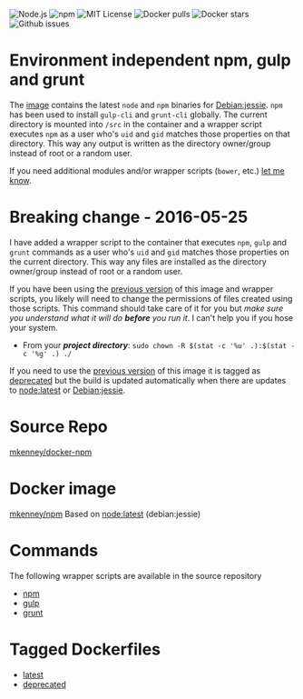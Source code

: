 ![Node.js](https://img.shields.io/badge/Node.js-v6.2.0-026e00.svg) ![npm](https://img.shields.io/badge/npm-v2.5.1-c12127.svg) ![MIT License](https://img.shields.io/github/license/mkenney/docker-npm.svg) ![Docker pulls](https://img.shields.io/docker/pulls/mkenney/npm.svg) ![Docker stars](https://img.shields.io/docker/stars/mkenney/npm.svg) ![Github issues](https://img.shields.io/github/issues-raw/mkenney/docker-npm.svg)

# Environment independent npm, gulp and grunt

The [image](https://hub.docker.com/r/mkenney/npm/) contains the latest `node` and `npm` binaries for [Debian:jessie](https://hub.docker.com/_/debian/). `npm` has been used to install `gulp-cli` and `grunt-cli` globally. The current directory is mounted into `/src` in the container and a wrapper script executes `npm` as a user who's `uid` and `gid` matches those properties on that directory. This way any output is written as the directory owner/group instead of root or a random user.

If you need additional modules and/or wrapper scripts (`bower`, etc.) [let me know](https://github.com/mkenney/docker-npm/issues).

# Breaking change - 2016-05-25

I have added a wrapper script to the container that executes `npm`, `gulp` and `grunt` commands as a user who's `uid` and `gid` matches those properties on the current directory. This way any files are installed as the directory owner/group instead of root or a random user.

If you have been using the [previous version](https://github.com/mkenney/docker-npm/tree/deprecated) of this image and wrapper scripts, you likely will need to change the permissions of files created using those scripts. This command should take care of it for you but _make sure you understand what it will do **before** you run it_. I can't help you if you hose your system.

* From your **_project directory_**: `sudo chown -R $(stat -c '%u' .):$(stat -c '%g' .) ./`

If you need to use the [previous version](https://github.com/mkenney/docker-npm/tree/deprecated) of this image it is tagged as [deprecated](https://hub.docker.com/r/mkenney/npm/tags/) but the build is updated automatically when there are updates to [node:latest](https://hub.docker.com/_/node/) or [Debian:jessie](https://hub.docker.com/_/debian/).

# Source Repo

[mkenney/docker-npm](https://github.com/mkenney/docker-npm)

# Docker image

[mkenney/npm](https://hub.docker.com/r/mkenney/npm/) Based on [node:latest](https://hub.docker.com/_/node/) (debian:jessie)

# Commands

The following wrapper scripts are available in the source repository

* [npm](https://github.com/mkenney/docker-npm/blob/master/bin/npm)
* [gulp](https://github.com/mkenney/docker-npm/blob/master/bin/gulp)
* [grunt](https://github.com/mkenney/docker-npm/blob/master/bin/grunt)

# Tagged Dockerfiles
* [latest](https://github.com/mkenney/docker-npm/blob/master/Dockerfile)
* [deprecated](https://github.com/mkenney/docker-npm/blob/deprecated/Dockerfile)
